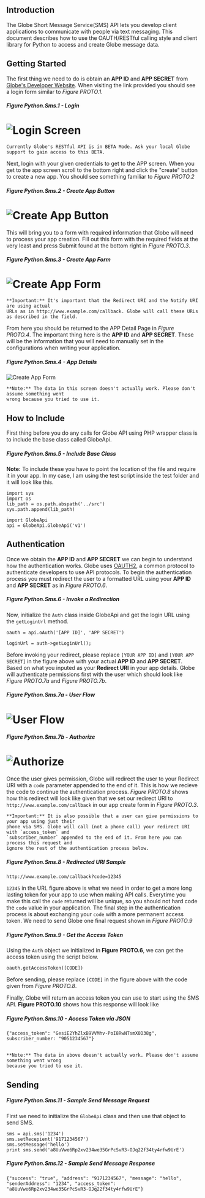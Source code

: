 ## Introduction

The Globe Short Message Service(SMS) API lets you develop client applications to communicate with people via text messaging. This document describes how to use the OAUTH/RESTful calling style and client library for Python to access and create Globe message data.

## Getting Started

The first thing we need to do is obtain an **APP ID** and **APP SECRET** from [Globe's Developer Website](http://developer.globelabs.com.ph/users/login). When visiting the link provided you should see a login form similar to *Figure PROTO.1*.

##### Figure Python.Sms.1 - Login
![Login Screen](https://raw.github.com/Openovate/rest-docs/master/sms/assets/login.jpg)
====

    Currently Globe's RESTful API is in BETA Mode. Ask your local Globe support to gain access to this BETA.

Next, login with your given credentials to get to the APP screen. When you get to the app screen scroll to the bottom right and click the "create" button to create a new app. You should see something familiar to *Figure PROTO.2*

##### Figure Python.Sms.2 - Create App Button
![Create App Button](https://raw.github.com/Openovate/rest-docs/master/sms/assets/create.jpg)
====

This will bring you to a form with required information that Globe will need to process your app creation. Fill out this form with the required fields at the very least and press Submit found at the bottom right in *Figure PROTO.3*.

##### Figure Python.Sms.3 - Create App Form
![Create App Form](https://raw.github.com/Openovate/rest-docs/master/sms/assets/form.jpg)
====

    **Important:** It's important that the Redirect URI and the Notify URI are using actual 
    URLs as in http://www.example.com/callback. Globe will call these URLs as described in the field.

From here you should be returned to the APP Detail Page in *Figure PROTO.4*. The important thing here is the **APP ID** and **APP SECRET**. These will be the information that you will need to manually set in the configurations when writing your application.

##### Figure Python.Sms.4 - App Details
![Create App Form](https://raw.github.com/Openovate/rest-docs/master/sms/assets/detail.jpg)

    **Note:** The data in this screen doesn't actually work. Please don't assume something went 
    wrong because you tried to use it.

## How to Include

First thing before you do any calls for Globe API using PHP wrapper class is to include the base class called GlobeApi.

##### Figure Python.Sms.5 - Include Base Class

**Note:** To include these you have to point the location of the file and require it in your app. In my case, I am using the test script inside the test folder and it will look like this.

    import sys
    import os
    lib_path = os.path.abspath('../src')
    sys.path.append(lib_path)

    import GlobeApi
    api = GlobeApi.GlobeApi('v1')

## Authentication

Once we obtain the **APP ID** and **APP SECRET** we can begin to understand how the authentication works. Globe uses [OAUTH2](https://developers.google.com/accounts/docs/OAuth2), a common protocol to authenticate developers to use API protocols. To begin the authentication process you must redirect the user to a formatted URL using your **APP ID** and **APP SECRET** as in *Figure PROTO.6*.

##### Figure Python.Sms.6 - Invoke a Redirection

Now, initialize the `Auth` class inside GlobeApi and get the login URL using the `getLoginUrl` method.

    oauth = api.oAuth('[APP ID]', 'APP SECRET')

    loginUrl = auth->getLoginUrl();

Before invoking your redirect, please replace `[YOUR APP ID]` and `[YOUR APP SECRET]` in the figure above with your actual **APP ID** and **APP SECRET**. Based on what you inputed as your **Redirect URI** in your app details. Globe will authenticate permissions first with the user which should look like *Figure PROTO.7a* and *Figure PROTO.7b*.

##### Figure Python.Sms.7a - User Flow
![User Flow](https://raw.github.com/Openovate/rest-docs/master/sms/assets/user.jpg)
====
##### Figure Python.Sms.7b - Authorize
![Authorize](https://raw.github.com/Openovate/rest-docs/master/sms/assets/user.jpg)
====

Once the user gives permission, Globe will redirect the user to your Redirect URI with a `code` parameter appended to the end of it. This is how we recieve the code to continue the authentication process. *Figure PROTO.8* shows how this redirect will look like given that we set our redirect URI to `http://www.example.com/callback` in our app create form in *Figure PROTO.3*.

    **Important:** It is also possible that a user can give permissions to your app using just their 
    phone via SMS. Globe will call (not a phone call) your redirect URI with `access_token` and 
    `subscriber_number` appended to the end of it. From here you can process this request and 
    ignore the rest of the authentication process below.

##### Figure Python.Sms.8 - Redirected URI Sample

    http://www.example.com/callback?code=12345

`12345` in the URL figure above is what we need in order to get a more long lasting token for your app to use when making API calls. Everytime you make this call the `code` returned will be unique, so you should not hard code the `code` value in your application. The final step in the authentication process is about exchanging your `code` with a more permanent access token. We need to send Globe one final request shown in *Figure PROTO.9*

##### Figure Python.Sms.9 - Get the Access Token

Using the `Auth` object we initialized in **Figure PROTO.6**, we can get the access token using the script below.

    oauth.getAccessToken([CODE])

Before sending, please replace `[CODE]` in the figure above with the code given from *Figure PROTO.8*. 

Finally, Globe will return an access token you can use to start using the SMS API. **Figure PROTO.10** shows how this response will look like

##### Figure Python.Sms.10 - Access Token via JSON

    {"access_token": "GesiE2YhZlxB9VVMhv-PoI8RwNTsmX0D38g", subscriber_number: "9051234567"}

##

    **Note:** The data in above doesn't actually work. Please don't assume something went wrong 
    because you tried to use it.

## Sending

##### Figure Python.Sms.11 - Sample Send Message Request

First we need to initialize the `GlobeApi` class and then use that object to send SMS.

    sms = api.sms('1234')
    sms.setRecepient('9171234567')
    sms.setMessage('hello')
    print sms.send('a8UuVwe6Rp2xv234we35GrPcSvR3-OJq22f34ty4rfw9UrE')


##### Figure Python.Sms.12 - Sample Send Message Response

    {"success": "true", "address": "9171234567", "message": "hello", "senderAddress": "1234", "access_token": "a8UuVwe6Rp2xv234we35GrPcSvR3-OJq22f34ty4rfw9UrE"}
    
